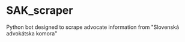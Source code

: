 # SAK_scraper
Python bot designed to scrape advocate information from "Slovenská advokátska komora"
